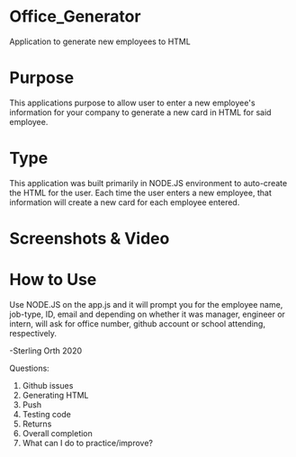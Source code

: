 # Office_Generator
Application to generate new employees to HTML

# Purpose

This applications purpose to allow user to enter a new employee's information for your company to generate a new card in HTML for said employee.

# Type

This application was built primarily in NODE.JS environment to auto-create the HTML for the user. Each time the user enters a new employee, that information will create a new card for each employee entered.

# Screenshots & Video

# How to Use

Use NODE.JS on the app.js and it will prompt you for the employee name, job-type, ID, email and depending on whether it was manager, engineer or intern, will ask for office number, github account or school attending, respectively.

-Sterling Orth 2020







Questions:

1. Github issues
2. Generating HTML
3. Push
4. Testing code
5. Returns
6. Overall completion
7. What can I do to practice/improve?